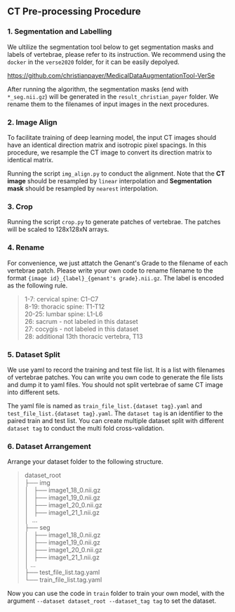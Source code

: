 ## CT Pre-processing Procedure

### 1. Segmentation and Labelling

We ultilize the segmentation tool below to get segmentation masks and labels of vertebrae, please refer to its instruction. We recommend using the `docker` in the `verse2020` folder, for it can be easily depolyed.

https://github.com/christianpayer/MedicalDataAugmentationTool-VerSe

After running the algorithm, the segmentation masks (end with `*_seg.nii.gz`) will be generated in the `result_christian_payer` folder. We rename them to the filenames of input images in the next procedures.

### 2. Image Align

To facilitate training of deep learning model, the input CT images should have an identical direction matrix and isotropic pixel spacings. In this procedure, we resample the CT image to convert its direction matrix to identical matrix.

Running the script `img_align.py` to conduct the alignment. Note that the **CT image** should be resampled by `linear` interpolation and **Segmentation mask** should be resampled by `nearest` interpolation.

### 3. Crop

Running the script `crop.py` to generate patches of vertebrae. The patches will be scaled to 128x128xN arrays.

### 4. Rename

For convenience, we just attatch the Genant's Grade to the filename of each vertebrae patch. Please write your own code to rename filename to the format `{image id}_{label}_{genant's grade}.nii.gz`. The label is encoded as the following rule.

> 1-7: cervical spine: C1-C7  
> 8-19: thoracic spine: T1-T12  
> 20-25: lumbar spine: L1-L6  
> 26: sacrum - not labeled in this dataset  
> 27: cocygis - not labeled in this dataset  
> 28: additional 13th thoracic vertebra, T13  

### 5. Dataset Split

We use yaml to record the training and test file list. It is a list with filenames of vertebrae patches. You can write you own code to generate the file lists and dump it to yaml files. You should not split vertebrae of same CT image into different sets.

The yaml file is named as `train_file_list.{dataset tag}.yaml` and `test_file_list.{dataset tag}.yaml`. The `dataset tag` is an identifier to the paired train and test list. You can create multiple dataset split with different `dataset tag` to conduct the multi fold cross-validation.

### 6. Dataset Arrangement

Arrange your dataset folder to the following structure.

> dataset_root    
> ├── img  
> │   ├── image1_18_0.nii.gz  
> │   ├── image1_19_0.nii.gz  
> │   ├── image1_20_0.nii.gz  
> │   ├── image1_21_1.nii.gz  
> │    ...  
> ├── seg  
> │   ├── image1_18_0.nii.gz  
> │   ├── image1_19_0.nii.gz  
> │   ├── image1_20_0.nii.gz  
> │   ├── image1_21_1.nii.gz  
> │    ...  
> ├── test_file_list.tag.yaml  
> └── train_file_list.tag.yaml  

Now you can use the code in `train` folder to train your own model, with the argument `--dataset dataset_root --dataset_tag tag` to set the dataset.
